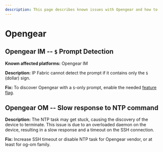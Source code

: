 ```yaml
---
description: This page describes known issues with Opengear and how to fix them.
---
```


# Opengear

## Opengear IM -- `$` Prompt Detection

**Known affected platforms:** Opengear IM

**Description:** IP Fabric cannot detect the prompt if it contains only the `$`
(dollar) sign.

**Fix:** To discover Opengear with a `$`-only prompt, enable the needed
[feature flag](../../../System_Administration/Command_Line_Interface/Feature_Flags.md#opengear-prompt-detection).

## Opengear OM -- Slow response to NTP command

**Description:** The NTP task may get stuck, causing the discovery of the device to terminate. This issue is due to an overloaded daemon on the device, resulting in a slow response and a timeout on the SSH connection.

**Fix:** Increase SSH timeout or disable NTP task for Opengear vendor, or at least for og-om family.
